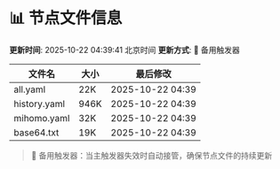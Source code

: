 # 📊 节点文件信息

**更新时间**: 2025-10-22 04:39:41 北京时间
**更新方式**: 🔄 备用触发器

| 文件名 | 大小 | 最后修改 |
|--------|------|----------|
| all.yaml | 22K | 2025-10-22 04:39 |
| history.yaml | 946K | 2025-10-22 04:39 |
| mihomo.yaml | 32K | 2025-10-22 04:39 |
| base64.txt | 19K | 2025-10-22 04:39 |

> 🔄 备用触发器：当主触发器失效时自动接管，确保节点文件的持续更新
